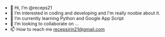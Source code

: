 - 👋 Hi, I’m @receps21
- 👀 I’m interested in coding and developing and I'm really noobie about it.
- 🌱 I’m currently learning Python and Google App Script
- 💞️ I’m looking to collaborate on ...
- 📫 How to reach me recepsirin21@gmail.com

<!---
receps21/receps21 is a ✨ special ✨ repository because its `README.md` (this file) appears on your GitHub profile.
You can click the Preview link to take a look at your changes.
--->
